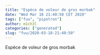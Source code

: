 ```yaml
---
title: "Espèce de voleur de gros morbak"
date: "Wed Mar 18 21:40:50 CET 2020"
tags: ["fuu", "pipotron"]
author: m1ch3l
categories: ["generated"]
slug: "fuu/2020-03-18-21:40:50"
---
```


Espèce de voleur de gros morbak
